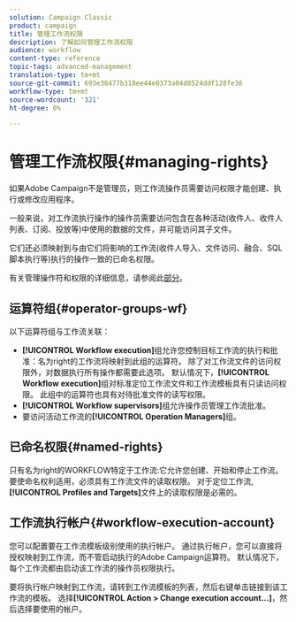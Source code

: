 ```yaml
---
solution: Campaign Classic
product: campaign
title: 管理工作流权限
description: 了解如何管理工作流权限
audience: workflow
content-type: reference
topic-tags: advanced-management
translation-type: tm+mt
source-git-commit: 693e38477b318ee44e0373a04d8524ddf128fe36
workflow-type: tm+mt
source-wordcount: '321'
ht-degree: 0%

---
```



# 管理工作流权限{#managing-rights}

如果Adobe Campaign不是管理员，则工作流操作员需要访问权限才能创建、执行或修改应用程序。

一般来说，对工作流执行操作的操作员需要访问包含在各种活动(收件人、收件人列表、订阅、投放等)中使用的数据的文件，并可能访问其子文件。

它们还必须映射到与由它们将影响的工作流(收件人导入、文件访问、融合、SQL脚本执行等)执行的操作一致的已命名权限。

有关管理操作符和权限的详细信息，请参阅此[部分](../../platform/using/access-management.md)。

## 运算符组{#operator-groups-wf}

以下运算符组与工作流关联：

* **[!UICONTROL Workflow execution]**&#x200B;组允许您控制目标工作流的执行和批准：名为right的工作流将映射到此组的运算符。 除了对工作流文件的访问权限外，对数据执行所有操作都需要此选项。 默认情况下，**[!UICONTROL Workflow execution]**&#x200B;组对标准定位工作流文件和工作流模板具有只读访问权限。 此组中的运算符也具有对待批准文件的读写权限。
* **[!UICONTROL Workflow supervisors]**&#x200B;组允许操作员管理工作流批准。
* 要访问活动工作流的&#x200B;**[!UICONTROL Operation Managers]**&#x200B;组。

## 已命名权限{#named-rights}

只有名为right的WORKFLOW特定于工作流:它允许您创建、开始和停止工作流。 要使命名权利适用，必须具有工作流文件的读取权限。 对于定位工作流,**[!UICONTROL Profiles and Targets]**&#x200B;文件上的读取权限是必需的。

## 工作流执行帐户{#workflow-execution-account}

您可以配置要在工作流模板级别使用的执行帐户。 通过执行帐户，您可以直接将授权映射到工作流，而不管启动执行的Adobe Campaign运算符。 默认情况下，每个工作流都由启动该工作流的操作员权限执行。

要将执行帐户映射到工作流，请转到工作流模板的列表，然后右键单击链接到该工作流的模板。 选择&#x200B;**[!UICONTROL Action > Change execution account...]**，然后选择要使用的帐户。

